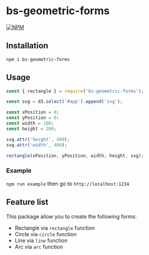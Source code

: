 # bs-geometric-forms

[![NPM](https://nodei.co/npm/bs-geometric-forms.png)](https://www.npmjs.com/package/bs-geometric-forms)

## Installation

`npm i bs-geometric-forms`

## Usage

```js
const { rectangle } = require('bs-geometric-forms');

const svg = d3.select('#app').append('svg');

const xPosition = 0;
const yPosition = 0;
const width = 100;
const height = 200;

svg.attr('height', 400);
svg.attr('width', 400);

rectangle(xPosition, yPosition, width, height, svg);
```

### Example

`npm run example` then go to `http://localhost:1234`

## Feature list

This package allow you to create the following forms:

* Rectangle via `rectangle` function
* Circle via `circle` function
* Line via `line` function
* Arc via `arc` function
